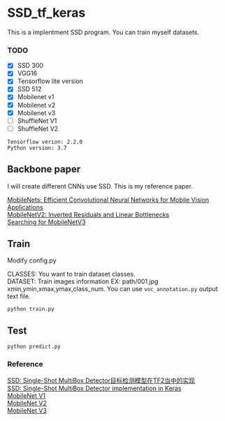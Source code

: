 # SSD_tf_keras

This is a implentment SSD program. You can train myself datasets.



### TODO 
- [x] SSD 300
- [x] VGG16 
- [x] Tensorflow lite version
- [x] SSD 512
- [x] Mobilenet v1
- [x] Mobilenet v2
- [x] Mobilenet v3
- [ ] ShuffleNet V1
- [ ] ShuffleNet V2

```
Tensorflow verion: 2.2.0
Python version: 3.7
```

## Backbone paper
I will create different CNNs use SSD. This is my reference paper.

[MobileNets: Efficient Convolutional Neural Networks for Mobile Vision Applications](https://arxiv.org/abs/1704.04861)  
[MobileNetV2: Inverted Residuals and Linear Bottlenecks](https://arxiv.org/abs/1801.04381)  
[Searching for MobileNetV3](https://arxiv.org/abs/1905.02244)  

## Train
Modify config.py  

CLASSES: You want to train dataset classes.  
DATASET: Train images information EX: path/001.jpg xmin,ymin,xmax,ymax,class_num. You can use `voc_annotation.py` output text file.  
```
python train.py
```

## Test
```
python predict.py
```


### Reference
[SSD: Single-Shot MultiBox Detector目标检测模型在TF2当中的实现](https://github.com/bubbliiiing/ssd-tf2/tree/67928f7e3b24a12ec0540ec09cc2b0f5406b5879)  
[SSD: Single-Shot MultiBox Detector implementation in Keras](https://github.com/mattroos/ssd_tensorflow2)  
[MobileNet V1](https://github.com/bubbliiiing/mobilenet-ssd-keras/blob/master/nets/mobilenet.py)  
[MobileNet V2](https://github.com/keras-team/keras-applications/tree/master/keras_applications)  
[MobileNet V3](https://www.jianshu.com/p/9af2ae74ec04)  
